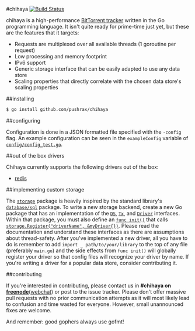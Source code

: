 #chihaya [![Build Status](https://travis-ci.org/pushrax/chihaya.png?branch=master)](https://travis-ci.org/pushrax/chihaya)

chihaya is a high-performance [BitTorrent tracker](http://en.wikipedia.org/wiki/BitTorrent_tracker) written in the Go programming language. It isn't quite ready for prime-time just yet, but these are the features that it targets:

- Requests are multiplexed over all available threads (1 goroutine per request)
- Low processing and memory footprint
- IPv6 support
- Generic storage interface that can be easily adapted to use any data store
- Scaling properties that directly correlate with the chosen data store's scaling properties


##installing

```sh
$ go install github.com/pushrax/chihaya
```

##configuring

Configuration is done in a JSON formatted file specified with the `-config` flag. An example configuration can be seen in the `exampleConfig` variable of [`config/config_test.go`](https://github.com/pushrax/chihaya/blob/master/config/config_test.go).

##out of the box drivers

Chihaya currently supports the following drivers out of the box:

* [redis](http://redis.io)

##implementing custom storage

The [`storage`](http://godoc.org/github.com/pushrax/chihaya/storage) package is heavily inspired by the standard library's [`database/sql`](http://godoc.org/database/sql) package. To write a new storage backend, create a new Go package that has an implementation of the [`DS`](http://godoc.org/github.com/pushrax/chihaya/storage#DS), [`Tx`](http://godoc.org/github.com/pushrax/chihaya/storage#Tx), and [`Driver`](http://godoc.org/github.com/pushrax/chihaya/storage#Driver) interfaces. Within that package, you must also define an [`func init()`](http://golang.org/ref/spec#Program_execution) that calls [`storage.Register("driverName", &myDriver{})`](http://godoc.org/github.com/pushrax/chihaya/storage#Register). Please read the documentation and understand these interfaces as there are assumptions about thread-safety. After you've implemented a new driver, all you have to do is remember to add `import _ path/to/your/library` to the top of any file (preferably `main.go`) and the side effects from `func init()` will globally register your driver so that config files will recognize your driver by name. If you're writing a driver for a popular data store, consider contributing it.


##contributing

If you're interested in contributing, please contact us in **#chihaya on [freenode](http://freenode.net/)**([webchat](http://webchat.freenode.net?channels=chihaya)) or post to the issue tracker. Please don't offer massive pull requests with no prior communication attempts as it will most likely lead to confusion and time wasted for everyone. However, small unannounced fixes are welcome.

And remember: good gophers always use gofmt!
